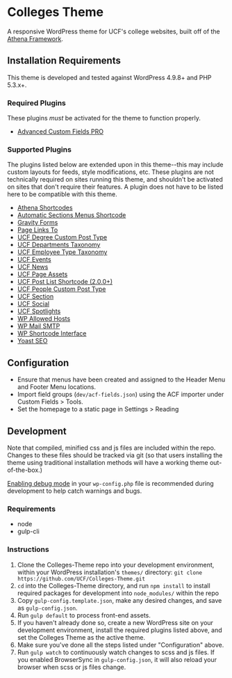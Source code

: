 # Colleges Theme

A responsive WordPress theme for UCF's college websites, built off of the [Athena Framework](https://ucf.github.io/Athena-Framework/).


## Installation Requirements

This theme is developed and tested against WordPress 4.9.8+ and PHP 5.3.x+.

### Required Plugins
These plugins *must* be activated for the theme to function properly.
* [Advanced Custom Fields PRO](https://www.advancedcustomfields.com/pro/)

### Supported Plugins
The plugins listed below are extended upon in this theme--this may include custom layouts for feeds, style modifications, etc. These plugins are not technically required on sites running this theme, and shouldn't be activated on sites that don't require their features. A plugin does not have to be listed here to be compatible with this theme.
* [Athena Shortcodes](https://github.com/UCF/Athena-Shortcodes-Plugin)
* [Automatic Sections Menus Shortcode](https://github.com/UCF/Section-Menus-Shortcode)
* [Gravity Forms](https://www.gravityforms.com/)
* [Page Links To](https://wordpress.org/plugins/page-links-to/)
* [UCF Degree Custom Post Type](https://github.com/UCF/UCF-Degree-CPT-Plugin)
* [UCF Departments Taxonomy](https://github.com/UCF/UCF-Departments-Tax-Plugin)
* [UCF Employee Type Taxonomy](https://github.com/UCF/UCF-Employee-Type-Tax-Plugin)
* [UCF Events](https://github.com/UCF/UCF-Events-Plugin)
* [UCF News](https://github.com/UCF/UCF-News-Plugin)
* [UCF Page Assets](https://github.com/UCF/UCF-Page-Assets-Plugin)
* [UCF Post List Shortcode (2.0.0+)](https://github.com/UCF/UCF-Post-List-Shortcode)
* [UCF People Custom Post Type](https://github.com/UCF/UCF-People-CPT)
* [UCF Section](https://github.com/UCF/UCF-Section-Plugin)
* [UCF Social](https://github.com/UCF/UCF-Social-Plugin)
* [UCF Spotlights](https://github.com/UCF/UCF-Spotlights-Plugin)
* [WP Allowed Hosts](https://github.com/UCF/WP-Allowed-Hosts)
* [WP Mail SMTP](https://wordpress.org/plugins/wp-mail-smtp/)
* [WP Shortcode Interface](https://github.com/UCF/WP-Shortcode-Interface)
* [Yoast SEO](https://wordpress.org/plugins/wordpress-seo/)


## Configuration
* Ensure that menus have been created and assigned to the Header Menu and Footer Menu locations.
* Import field groups (`dev/acf-fields.json`) using the ACF importer under Custom Fields > Tools.
* Set the homepage to a static page in Settings > Reading


## Development

Note that compiled, minified css and js files are included within the repo.  Changes to these files should be tracked via git (so that users installing the theme using traditional installation methods will have a working theme out-of-the-box.)

[Enabling debug mode](https://codex.wordpress.org/Debugging_in_WordPress) in your `wp-config.php` file is recommended during development to help catch warnings and bugs.

### Requirements
* node
* gulp-cli

### Instructions
1. Clone the Colleges-Theme repo into your development environment, within your WordPress installation's `themes/` directory: `git clone https://github.com/UCF/Colleges-Theme.git`
2. `cd` into the Colleges-Theme directory, and run `npm install` to install required packages for development into `node_modules/` within the repo
3. Copy `gulp-config.template.json`, make any desired changes, and save as `gulp-config.json`.
3. Run `gulp default` to process front-end assets.
4. If you haven't already done so, create a new WordPress site on your development environment, install the required plugins listed above, and set the Colleges Theme as the active theme.
5. Make sure you've done all the steps listed under "Configuration" above.
6. Run `gulp watch` to continuously watch changes to scss and js files.  If you enabled BrowserSync in `gulp-config.json`, it will also reload your browser when scss or js files change.
